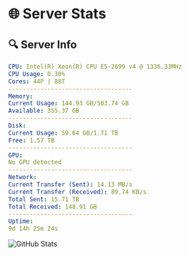 # 🌐 Server Stats
## 🔍 Server Info
```yaml
CPU: Intel(R) Xeon(R) CPU E5-2699 v4 @ 1336.33MHz
CPU Usage: 0.30%
Cores: 44P | 88T
-----------------------------------
Memory:
Current Usage: 144.93 GB/503.74 GB
Available: 355.37 GB
-----------------------------------
Disk:
Current Usage: 59.64 GB/1.71 TB
Free: 1.57 TB
-----------------------------------
GPU:
No GPU detected
-----------------------------------
Network:
Current Transfer (Sent): 14.13 MB/s
Current Transfer (Received): 89.74 KB/s
Total Sent: 15.71 TB
Total Received: 148.91 GB
-----------------------------------
Uptime:
9d 14h 25m 24s
```
![GitHub Stats](https://img.shields.io/badge/Updated-2025-03-17_11:48:13-blue)